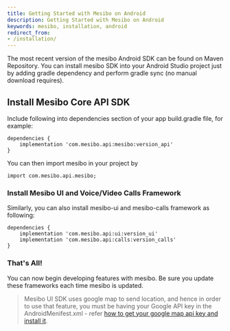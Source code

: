 ```yaml
---
title: Getting Started with Mesibo on Android
description: Getting Started with Mesibo on Android
keywords: mesibo, installation, android
redirect_from:
- /installation/
---
```

<script src="https://api.mesibo.com/maven_versions.js?refresh"></script>
<script src="{{ '/js/api_versions.js' | relative_url }}"></script>

The most recent version of the mesibo Android SDK can be found on Maven Repository. You can install mesibo SDK into your Android Studio project just by adding gradle dependency and perform gradle sync (no manual download requires).


## Install Mesibo Core API SDK
Include following into dependencies section of your app build.gradle file, for example:

    dependencies {
        implementation 'com.mesibo.api:mesibo:version_api'
    }

You can then import mesibo in your project by

    import com.mesibo.api.mesibo;

### Install Mesibo UI and Voice/Video Calls Framework

Similarly, you can also install mesibo-ui and mesibo-calls framework as following:

    dependencies {
        implementation 'com.mesibo.api:ui:version_ui'
        implementation 'com.mesibo.api:calls:version_calls'
    }


### That's All!
You can now begin developing features with mesibo. Be sure you update these frameworks each time mesibo is updated.

> Mesibo UI SDK uses google map to send location, and hence in order to use that feature, you must be having your Google API key in the AndroidMenifest.xml - refer [how to get your google map api key and install it](https://developers.google.com/places/ios-api/start#step-2-install-the-api).

<script>
//populate_versions();
</script>

